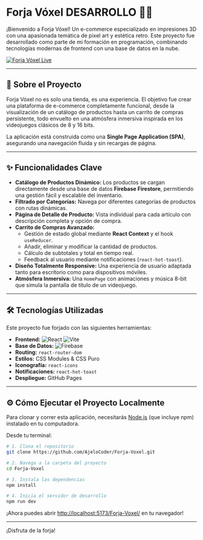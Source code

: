# Forja Vóxel DESARROLLO 🏪🔥

¡Bienvenido a Forja Vóxel! Un e-commerce especializado en impresiones 3D con una apasionada temática de pixel art y estética retro. Este proyecto fue desarrollado como parte de mi formación en programación, combinando tecnologías modernas de frontend con una base de datos en la nube.

[![Forja Vóxel Live](https://img.shields.io/badge/Ver%20Deploy-Forja%20Vóxel-red?style=for-the-badge&logo=github)](https://ajelocoder.github.io/Forja-Voxel/)

---

## 🚀 Sobre el Proyecto

Forja Vóxel no es solo una tienda, es una experiencia. El objetivo fue crear una plataforma de e-commerce completamente funcional, desde la visualización de un catálogo de productos hasta un carrito de compras persistente, todo envuelto en una atmósfera inmersiva inspirada en los videojuegos clásicos de 8 y 16 bits.

La aplicación está construida como una **Single Page Application (SPA)**, asegurando una navegación fluida y sin recargas de página.

---

## ✨ Funcionalidades Clave

*   **Catálogo de Productos Dinámico:** Los productos se cargan directamente desde una base de datos **Firebase Firestore**, permitiendo una gestión fácil y escalable del inventario.
*   **Filtrado por Categorías:** Navega por diferentes categorías de productos con rutas dinámicas.
*   **Página de Detalle de Producto:** Vista individual para cada artículo con descripción completa y opción de compra.
*   **Carrito de Compras Avanzado:**
    *   Gestión de estado global mediante **React Context** y el hook `useReducer`.
    *   Añadir, eliminar y modificar la cantidad de productos.
    *   Cálculo de subtotales y total en tiempo real.
    *   Feedback al usuario mediante notificaciones (`react-hot-toast`).
*   **Diseño Totalmente Responsive:** Una experiencia de usuario adaptada tanto para escritorio como para dispositivos móviles.
*   **Atmósfera Inmersiva:** Una `HomePage` con animaciones y música 8-bit que simula la pantalla de título de un videojuego.

---

## 🛠️ Tecnologías Utilizadas

Este proyecto fue forjado con las siguientes herramientas:

*   **Frontend:** ![React](https://img.shields.io/badge/React-20232A?style=for-the-badge&logo=react&logoColor=61DAFB) ![Vite](https://img.shields.io/badge/Vite-646CFF?style=for-the-badge&logo=vite&logoColor=white)
*   **Base de Datos:** ![Firebase](https://img.shields.io/badge/Firebase-039BE5?style=for-the-badge&logo=Firebase&logoColor=white)
*   **Routing:** `react-router-dom`
*   **Estilos:** CSS Modules & CSS Puro
*   **Iconografía:** `react-icons`
*   **Notificaciones:** `react-hot-toast`
*   **Despliegue:** GitHub Pages

---

## ⚙️ Cómo Ejecutar el Proyecto Localmente

Para clonar y correr esta aplicación, necesitarás [Node.js](https://nodejs.org/en/download/) (que incluye npm) instalado en tu computadora.

Desde tu terminal:

```bash
# 1. Clona el repositorio
git clone https://github.com/AjeloCoder/Forja-Voxel.git

# 2. Navega a la carpeta del proyecto
cd Forja-Voxel

# 3. Instala las dependencias
npm install

# 4. Inicia el servidor de desarrollo
npm run dev
```
¡Ahora puedes abrir [http://localhost:5173/Forja-Voxel/](http://localhost:5173/Forja-Voxel/) en tu navegador!

---

¡Disfruta de la forja!
